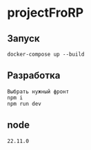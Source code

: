 # projectFroRP

## Запуск 
    docker-compose up --build

## Разработка
    Выбрать нужный фронт
    npm i
    npm run dev

## node
    22.11.0
    

